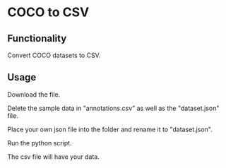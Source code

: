# COCO to CSV

## Functionality

Convert COCO datasets to CSV.

## Usage

Download the file. 

Delete the sample data in "annotations.csv" as well as the "dataset.json" file. 

Place your own json file into the folder and rename it to "dataset.json".

Run the python script.

The csv file will have your data. 
